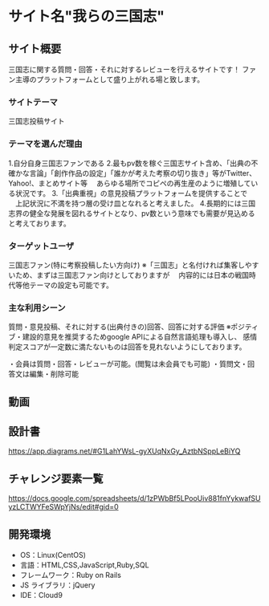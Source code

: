 # サイト名"我らの三国志"

## サイト概要

三国志に関する質問・回答・それに対するレビューを行えるサイトです！
ファン主導のプラットフォームとして盛り上がれる場と致します。

### サイトテーマ
三国志投稿サイト

### テーマを選んだ理由
1.自分自身三国志ファンである
2.最もpv数を稼ぐ三国志サイト含め、「出典の不確かな言論」「創作作品の設定」「誰かが考えた考察の切り抜き」等がTwitter、Yahoo!、まとめサイト等
　あらゆる場所でコピペの再生産のように増殖している状況です。
3.「出典重視」の意見投稿プラットフォームを提供することで
　上記状況に不満を持つ層の受け皿となれると考えました。
4.長期的には三国志界の健全な発展を図れるサイトとなり、pv数という意味でも需要が見込めると考えております。

### ターゲットユーザ
三国志ファン(特に考察投稿したい方向け)
※「三国志」と名付ければ集客しやすいため、まずは三国志ファン向けとしておりますが
　内容的には日本の戦国時代等他テーマの設定も可能です。

### 主な利用シーン
質問・意見投稿、それに対する(出典付きの)回答、回答に対する評価
※ポジティブ・建設的意見を推奨するためgoogle APIによる自然言語処理も導入し、
  感情判定スコアが一定数に満たないものは回答を見れないようにしております。

・会員は質問・回答・レビューが可能。(閲覧は未会員でも可能)
・質問文・回答文は編集・削除可能

## 動画


## 設計書
<https://app.diagrams.net/#G1LahYWsL-gyXUqNxGy_AztbNSppLeBiYQ>

## チャレンジ要素一覧
<https://docs.google.com/spreadsheets/d/1zPWbBf5LPooUiv881fnYykwafSUyzLCTWYFeSWpYjNs/edit#gid=0>

## 開発環境

- OS：Linux(CentOS)
- 言語：HTML,CSS,JavaScript,Ruby,SQL
- フレームワーク：Ruby on Rails
- JS ライブラリ：jQuery
- IDE：Cloud9
